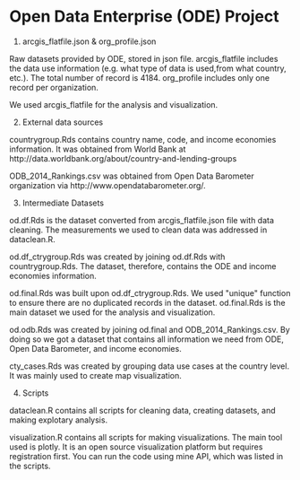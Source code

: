 # Open Data Enterprise (ODE) Project
1. arcgis_flatfile.json & org_profile.json
<p>Raw datasets provided by ODE, stored in json file. arcgis_flatfile includes the data use information (e.g. what type of 
data is used,from what country, etc.). The total number of record is 4184. 
org_profile includes only one record per organization. </p>
<p>We used arcgis_flatfile for the analysis and visualization.</p>

2. External data sources
<p>countrygroup.Rds contains country name, code, and income economies information. It was obtained from 
World Bank at http://data.worldbank.org/about/country-and-lending-groups</p>
<p> ODB_2014_Rankings.csv was obtained from Open Data Barometer organization via http://www.opendatabarometer.org/.</p>

3. Intermediate Datasets
</p> od.df.Rds is the dataset converted from arcgis_flatfile.json file with data cleaning. The measurements we used to clean
data was addressed in dataclean.R.</p>
</p> od.df_ctrygroup.Rds was created by joining od.df.Rds with countrygroup.Rds. The dataset, therefore, contains the ODE and
income economies information.</p>
<p> od.final.Rds was built upon od.df_ctrygroup.Rds. We used "unique" function to ensure there are no duplicated records in the
dataset. od.final.Rds is the main dataset we used for the analysis and visualization.</p>
<p>od.odb.Rds was created by joining od.final and ODB_2014_Rankings.csv. By doing so we got a dataset that contains all information
we need from ODE, Open Data Barometer, and income economies.</p>
<p> cty_cases.Rds was created by grouping data use cases at the country level. It was mainly used to create map visualization.</p>

4. Scripts
<p> dataclean.R contains all scripts for cleaning data, creating datasets, and making explotary analysis. </p>
<p> visualization.R contains all scripts for making visualizations. The main tool used is plotly. It is an open source visualization
platform but requires registration first. You can run the code using mine API, which was listed in the scripts. </p>
